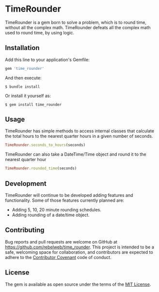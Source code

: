 # TimeRounder

TimeRounder is a gem born to solve a problem, which is to round time, without all the complex math. TimeRounder defeats all the complex math used to round time, by using logic.

## Installation

Add this line to your application's Gemfile:

```ruby
gem 'time_rounder'
```

And then execute:

    $ bundle install

Or install it yourself as:

    $ gem install time_rounder

## Usage

TimeRounder has simple methods to access internal classes that calculate the total hours to the nearest quarter hours in a given number of seconds.

```ruby
TimeRounder.seconds_to_hours(seconds)
```

TimeRounder can also take a DateTime/Time object and round it to the nearest quarter hour

```ruby
TimeRounder.rounded_time(seconds)
```

## Development

TimeRounder will continue to be developed adding features and functionality. Some of those features currently planned are:

- Adding 5, 10, 20 minute rounding schedules.
- Adding rounding of a date/time object.

## Contributing

Bug reports and pull requests are welcome on GitHub at https://github.com/rebelweb/time_rounder. This project is intended to be a safe, welcoming space for collaboration, and contributors are expected to adhere to the [Contributor Covenant](contributor-covenant.org) code of conduct.


## License

The gem is available as open source under the terms of the [MIT License](http://opensource.org/licenses/MIT).
